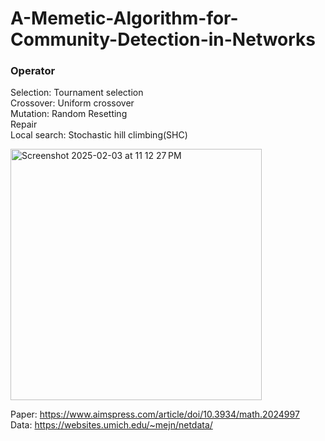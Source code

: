 # A-Memetic-Algorithm-for-Community-Detection-in-Networks

### Operator
Selection: Tournament selection</br>
Crossover: Uniform crossover</br>
Mutation: Random Resetting</br>
Repair</br>
Local search: Stochastic hill climbing(SHC)</br>

<img width="402" alt="Screenshot 2025-02-03 at 11 12 27 PM" src="https://github.com/user-attachments/assets/bb6c284c-24dc-4245-b8bb-da0eeced1c2a" />

Paper: https://www.aimspress.com/article/doi/10.3934/math.2024997</br>
Data: https://websites.umich.edu/~mejn/netdata/
